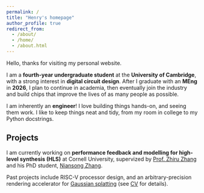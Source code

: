 ```yaml
---
permalink: /
title: "Henry's homepage"
author_profile: true
redirect_from: 
  - /about/
  - /home/
  - /about.html
---
```


Hello, thanks for visiting my personal website.

I am a **fourth-year undergraduate student** at the **University of Cambridge**, with a strong interest in **digital circuit design**. After I graduate with an **MEng** in **2026**, I plan to continue in academia, then eventually join the industry and build chips that improve the lives of as many people as possible.

I am inherently an **engineer**! I love building things hands-on, and seeing them work. I like to keep things neat and tidy, from my room in college to my Python docstrings.

## Projects

I am currently working on **performance feedback and modelling for high-level synthesis (HLS)** at Cornell University, supervized by [Prof. Zhiru Zhang](https://www.csl.cornell.edu/~zhiruz/) and his PhD student, [Niansong Zhang](https://www.zzzdavid.tech/).

Past projects include RISC-V processor design, and an arbitrary-precision rendering accelerator for [Gaussian splatting](https://repo-sam.inria.fr/fungraph/3d-gaussian-splatting/) (see [CV](/cv/) for details).
